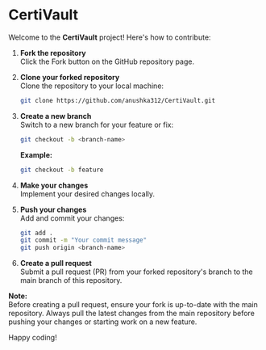 # CertiVault
Welcome to the **CertiVault** project! Here's how to contribute:

1. **Fork the repository**  
   Click the Fork button on the GitHub repository page.

2. **Clone your forked repository**  
   Clone the repository to your local machine:
   ```bash
   git clone https://github.com/anushka312/CertiVault.git
   ```

3. **Create a new branch**  
   Switch to a new branch for your feature or fix:
   ```bash
   git checkout -b <branch-name>
   ```
   **Example:**
   ```bash
   git checkout -b feature
   ```

4. **Make your changes**  
   Implement your desired changes locally.

5. **Push your changes**  
   Add and commit your changes:
   ```bash
   git add .
   git commit -m "Your commit message"
   git push origin <branch-name>
   ```

6. **Create a pull request**  
   Submit a pull request (PR) from your forked repository's branch to the main branch of this repository.

**Note:**  
Before creating a pull request, ensure your fork is up-to-date with the main repository. Always pull the latest changes from the main repository before pushing your changes or starting work on a new feature.

Happy coding!
